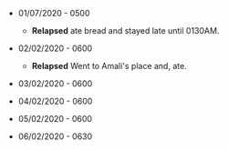 * 01/07/2020 - 0500  
  * **Relapsed** ate bread and stayed late until 0130AM.

* 02/02/2020 - 0600
  * **Relapsed** Went to Amali's place and, ate.

* 03/02/2020 - 0600
* 04/02/2020 - 0600
* 05/02/2020 - 0600
* 06/02/2020 - 0630
  
  
